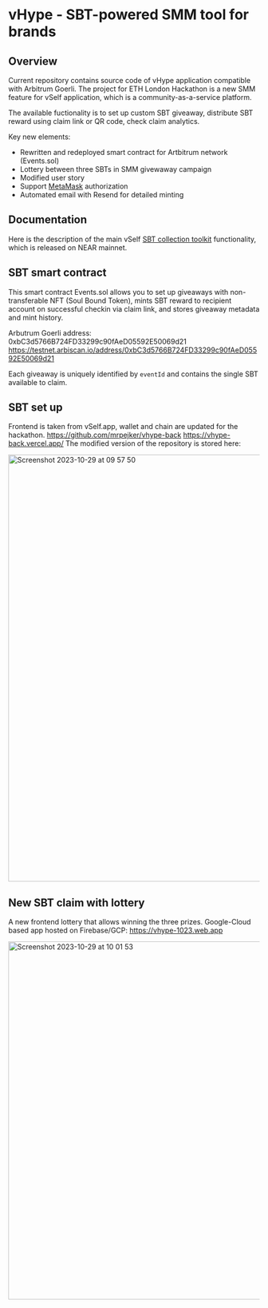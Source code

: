 # vHype - SBT-powered SMM tool for brands

## Overview

Current repository contains source code of vHype application compatible with Arbitrum Goerli. The project for ETH London Hackathon is a new SMM feature for vSelf application, which is a community-as-a-service platform.

The available fuctionality is to set up custom SBT giveaway, distribute SBT reward using claim link or QR code, check claim analytics.

Key new elements:

- Rewritten and redeployed smart contract for Artbitrum network (Events.sol)
- Lottery between three SBTs in SMM givewaway campaign
- Modified user story
- Support [MetaMask](https://metamask.io/) authorization
- Automated email with Resend for detailed minting

## Documentation

Here is the description of the main vSelf [SBT collection toolkit](https://vself-project.gitbook.io/vself-project-documentation/sbt-collection-toolkit) functionality, which is released on NEAR mainnet.

## SBT smart contract

This smart contract Events.sol allows you to set up giveaways with non-transferable NFT (Soul Bound Token), mints SBT reward to recipient account on successful checkin via claim link, and stores giveaway metadata and mint history.

Arbutrum Goerli address: 0xbC3d5766B724FD33299c90fAeD05592E50069d21
https://testnet.arbiscan.io/address/0xbC3d5766B724FD33299c90fAeD05592E50069d21

Each giveaway is uniquely identified by `eventId` and contains the single SBT available to claim.

## SBT set up 
Frontend is taken from vSelf.app, wallet and chain are updated for the hackathon.
https://github.com/mrpejker/vhype-back
https://vhype-back.vercel.app/
The modified version of the repository is stored here: 

<img width="855" alt="Screenshot 2023-10-29 at 09 57 50" src="https://github.com/mrpejker/vhype/assets/8280427/9eb3738f-628d-4b1f-96c9-117299d38e70">


## New SBT claim with lottery
A new frontend lottery that allows winning the three prizes.
Google-Cloud based app hosted on Firebase/GCP: https://vhype-1023.web.app



<img width="717" alt="Screenshot 2023-10-29 at 10 01 53" src="https://github.com/mrpejker/vhype/assets/8280427/e1f21eec-9acd-410c-aaf0-94be3f3aeab9">
